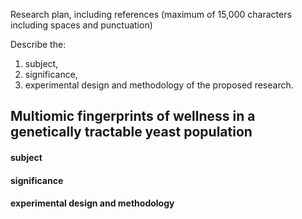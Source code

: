 Research plan, including references
(maximum of 15,000 characters including spaces and punctuation)

Describe the:
   1) subject,
   2) significance,
   3) experimental design and methodology
of the proposed research.

## Multiomic fingerprints of wellness in a genetically tractable yeast population

#### subject

#### significance

#### experimental design and methodology
